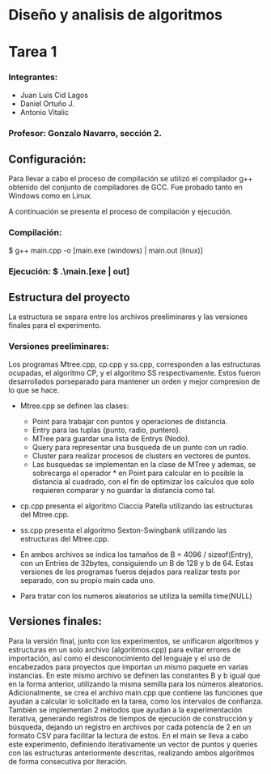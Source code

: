 # Diseño y analisis de algoritmos
# Tarea 1

### Integrantes:
- Juan Luis Cid Lagos
- Daniel Ortuño J.
- Antonio Vitalic

### Profesor: Gonzalo Navarro, sección 2.


## Configuración:

Para llevar a cabo el proceso de compilación se utilizó el compilador g++ obtenido del conjunto de compiladores de GCC. Fue probado tanto en Windows como en Linux.

A continuación se presenta el proceso de compilación y ejecución.

### Compilación: 

$ g++ main.cpp -o [main.exe (windows) | main.out (linux)]
### Ejecución: $ .\main.[exe | out]

## Estructura del proyecto

La estructura se separa entre los archivos preeliminares y las versiones finales para el experimento.

### Versiones preeliminares:

Los programas Mtree.cpp, cp.cpp y ss.cpp, corresponden a las estructuras ocupadas, el algoritmo CP, y el algoritmo SS respectivamente. Estos fueron desarrollados porseparado para mantener un orden y mejor compresion de lo que se hace.

- Mtree.cpp se definen las clases: 
  - Point para trabajar con puntos y operaciones de distancia.
  - Entry para las tuplas {punto, radio, puntero}.
  - MTree para guardar una lista de Entrys (Nodo).
  - Query para representar una busqueda de un punto con un radio.
  - Cluster para realizar procesos de clusters en vectores de puntos.
  - 
    Las busquedas se implementan en la clase de MTree y ademas, se sobrecarga el operador * en Point para calcular en lo posible la distancia al cuadrado, con el fin de optimizar los calculos que solo requieren comparar y no guardar la distancia como tal.
  
- cp.cpp presenta el algoritmo Ciaccia Patella utilizando las estructuras del Mtree.cpp.
- ss.cpp presenta el algoritmo Sexton-Swingbank utilizando las estructuras del Mtree.cpp.
- En ambos archivos se indica los tamaños de B = 4096 / sizeof(Entry), con un Entries de 32bytes, consiguiendo un B de 128 y b de 64. Estas versiones de los programas fueros dejados para realizar tests por separado, con su propio main cada uno.
- Para tratar con los numeros aleatorios se utiliza la semilla time(NULL)

## Versiones finales:

Para la versión final, junto con los experimentos, se unificaron algoritmos y estructuras en un solo archivo (algoritmos.cpp) para evitar errores de importación, así como el desconocimiento del lenguaje y el uso de encabezados para proyectos que importan un mismo paquete en varias instancias. En este mismo archivo se definen las constantes B y b igual que en la forma anterior, utilizando la misma semilla para los números aleatorios. Adicionalmente, se crea el archivo main.cpp que contiene las funciones que ayudan a calcular lo solicitado en la tarea, como los intervalos de confianza. También se implementan 2 métodos que ayudan a la experimentación iterativa, generando registros de tiempos de ejecución de construcción y búsqueda, dejando un registro en archivos por cada potencia de 2 en un formato CSV para facilitar la lectura de estos. En el main se lleva a cabo este experimento, definiendo iterativamente un vector de puntos y queries con las estructuras anteriormente descritas, realizando ambos algoritmos de forma consecutiva por iteración.